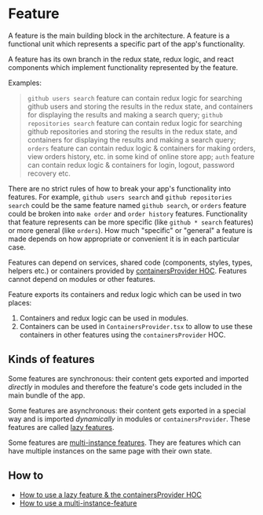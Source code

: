 # Feature

A feature is the main building block in the architecture. A feature is a functional unit which represents a specific part of the app's functionality.

A feature has its own branch in the redux state, redux logic, and react components which implement functionality represented by the feature.

Examples:
> `github users search` feature can contain redux logic for searching github users and storing the results in the redux state, and containers for displaying the results and making a search query;
> `github repositories search` feature can contain redux logic for searching github repositories and storing the results in the redux state, and containers for displaying the results and making a search query;
> `orders` feature can contain redux logic & containers for making orders, view orders history, etc. in some kind of online store app;
> `auth` feature can contain redux logic & containers for login, logout, password recovery etc.

There are no strict rules of how to break your app's functionality into features. For example, `github users search` and `github repositories search` could be the same feature named `github search`, or `orders` feature could be broken into `make order` and `order history` features. Functionality that feature represents can be more specific (like `github * search` features) or more general (like `orders`). How much "specific" or "general" a feature is made depends on how appropriate or convenient it is in each particular case.

Features can depend on services, shared code (components, styles, types, helpers etc.) or containers provided by [containersProvider HOC](./lazy-feature.md). Features cannot depend on modules or other features.

Feature exports its containers and redux logic which can be used in two places:
1. Containers and redux logic can be used in modules.
2. Containers can be used in `ContainersProvider.tsx` to allow to use these containers in other features using the `containersProvider` HOC.

## Kinds of features

Some features are synchronous: their content gets exported and imported *directly* in modules and therefore the feature's code gets included in the main bundle of the app.

Some features are asynchronous: their content gets exported in a special way and is imported *dynamically* in modules or `containersProvider`. These features are called [lazy features](./lazy-feature.md).

Some features are [multi-instance features](./multi-instance-feature.md). They are features which can have multiple instances on the same page with their own state.

## How to

* [How to use a lazy feature & the containersProvider HOC](./lazy-feature.md)
* [How to use a multi-instance-feature](./multi-instance-feature.md)
